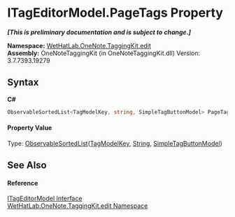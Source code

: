 # ITagEditorModel.PageTags Property 
 _**\[This is preliminary documentation and is subject to change.\]**_

**Namespace:**&nbsp;<a href="60ca3730-00cd-fce3-4009-523f3952fd9e.md">WetHatLab.OneNote.TaggingKit.edit</a><br />**Assembly:**&nbsp;OneNoteTaggingKit (in OneNoteTaggingKit.dll) Version: 3.7.7393.19279

## Syntax

**C#**<br />
``` C#
ObservableSortedList<TagModelKey, string, SimpleTagButtonModel> PageTags { get; }
```


#### Property Value
Type: <a href="89870249-f56d-ac32-0b8d-d26e5712ecac.md">ObservableSortedList</a>(<a href="3f27eb3e-174d-da80-683c-25f58841f408.md">TagModelKey</a>, <a href="http://msdn2.microsoft.com/en-us/library/s1wwdcbf" target="_blank">String</a>, <a href="270c4707-489f-5ccb-888d-fffc769b4d26.md">SimpleTagButtonModel</a>)

## See Also


#### Reference
<a href="924af36a-d57e-8d4c-94fe-efae9c665a90.md">ITagEditorModel Interface</a><br /><a href="60ca3730-00cd-fce3-4009-523f3952fd9e.md">WetHatLab.OneNote.TaggingKit.edit Namespace</a><br />